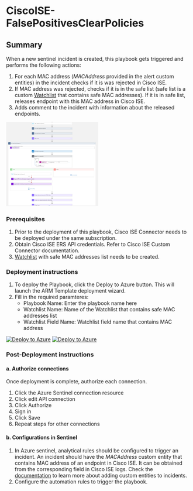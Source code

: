 # CiscoISE-FalsePositivesClearPolicies

## Summary

When a new sentinel incident is created, this playbook gets triggered and performs the following actions:

1. For each MAC address (*MACAddress* provided in the alert custom entities) in the incident checks if it is was rejected in Cisco ISE.
2. If MAC address was rejected, checks if it is in the safe list (safe list is a custom [Watchlist](https://docs.microsoft.com/en-us/azure/sentinel/watchlists) that contains safe MAC addresses).
If it is in safe list, releases endpoint with this MAC address in Cisco ISE.
3. Adds comment to the incident with information about the released endpoints.

<img src="./playbook_screenshot.png" width="50%"/><br>

### Prerequisites

1. Prior to the deployment of this playbook, Cisco ISE Connector needs to be deployed under the same subscription.
2. Obtain Cisco ISE ERS API credentials. Refer to Cisco ISE Custom Connector documentation.
3. [Watchlist](https://docs.microsoft.com/en-us/azure/sentinel/watchlists) with safe MAC addresses list needs to be created.

### Deployment instructions

1. To deploy the Playbook, click the Deploy to Azure button. This will launch the ARM Template deployment wizard.
2. Fill in the required paramteres:
    * Playbook Name: Enter the playbook name here
    * Watchlist Name: Name of the Watchlist that contains safe MAC addresses list
    * Watchlist Field Name: Watchlist field name that contains MAC address

[![Deploy to Azure](https://aka.ms/deploytoazurebutton)](https://portal.azure.com/#create/Microsoft.Template/uri/https%3A%2F%2Fraw.githubusercontent.com%2FAzure%2FAzure-Sentinel%2Fmaster%2FPlaybooks%2FCiscoISEk%2FPlaybooks%2FCiscoISE-FalsePositivesClearPolicies%2Fazuredeploy.json) [![Deploy to Azure](https://aka.ms/deploytoazuregovbutton)](https://portal.azure.us/#create/Microsoft.Template/uri/https%3A%2F%2Fraw.githubusercontent.com%2FAzure%2FAzure-Sentinel%2Fmaster%2FPlaybooks%2FCiscoISE%2FPlaybooks%2FCiscoISE-FalsePositivesClearPolicies%2Fazuredeploy.json)

### Post-Deployment instructions

#### a. Authorize connections

Once deployment is complete, authorize each connection.

1. Click the Azure Sentinel connection resource
2. Click edit API connection
3. Click Authorize
4. Sign in
5. Click Save
6. Repeat steps for other connections

#### b. Configurations in Sentinel

1. In Azure sentinel, analytical rules should be configured to trigger an incident. An incident should have the *MACAddress* custom entity that contains MAC address of an endpoint in Cisco ISE. It can be obtained from the corresponding field in Cisco ISE logs. Check the [documentation](https://docs.microsoft.com/azure/sentinel/surface-custom-details-in-alerts) to learn more about adding custom entities to incidents.
2. Configure the automation rules to trigger the playbook.